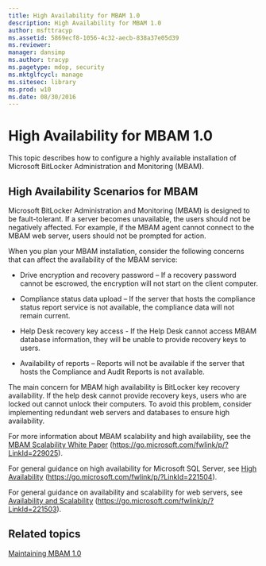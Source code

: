 ```yaml
---
title: High Availability for MBAM 1.0
description: High Availability for MBAM 1.0
author: msfttracyp
ms.assetid: 5869ecf8-1056-4c32-aecb-838a37e05d39
ms.reviewer: 
manager: dansimp
ms.author: tracyp
ms.pagetype: mdop, security
ms.mktglfcycl: manage
ms.sitesec: library
ms.prod: w10
ms.date: 08/30/2016
---
```



# High Availability for MBAM 1.0


This topic describes how to configure a highly available installation of Microsoft BitLocker Administration and Monitoring (MBAM).

## High Availability Scenarios for MBAM


Microsoft BitLocker Administration and Monitoring (MBAM) is designed to be fault-tolerant. If a server becomes unavailable, the users should not be negatively affected. For example, if the MBAM agent cannot connect to the MBAM web server, users should not be prompted for action.

When you plan your MBAM installation, consider the following concerns that can affect the availability of the MBAM service:

-   Drive encryption and recovery password – If a recovery password cannot be escrowed, the encryption will not start on the client computer.

-   Compliance status data upload – If the server that hosts the compliance status report service is not available, the compliance data will not remain current.

-   Help Desk recovery key access - If the Help Desk cannot access MBAM database information, they will be unable to provide recovery keys to users.

-   Availability of reports – Reports will not be available if the server that hosts the Compliance and Audit Reports is not available.

The main concern for MBAM high availability is BitLocker key recovery availability. If the help desk cannot provide recovery keys, users who are locked out cannot unlock their computers. To avoid this problem, consider implementing redundant web servers and databases to ensure high availability.

For more information about MBAM scalability and high availability, see the [MBAM Scalability White Paper](https://go.microsoft.com/fwlink/p/?LinkId=229025) (https://go.microsoft.com/fwlink/p/?LinkId=229025).

For general guidance on high availability for Microsoft SQL Server, see [High Availability](https://go.microsoft.com/fwlink/p/?LinkId=221504) (https://go.microsoft.com/fwlink/p/?LinkId=221504).

For general guidance on availability and scalability for web servers, see [Availability and Scalability](https://go.microsoft.com/fwlink/p/?LinkId=221503) (https://go.microsoft.com/fwlink/p/?LinkId=221503).

## Related topics


[Maintaining MBAM 1.0](maintaining-mbam-10.md)

 

 





